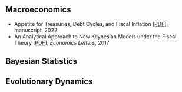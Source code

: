 ## Macroeconomics

* Appetite for Treasuries, Debt Cycles, and Fiscal Inflation [[PDF](/pdf/BinUtil.pdf)], manuscript, 2022
* An Analytical Approach to New Keynesian Models under the Fiscal Theory [[PDF](/pdf/SolvingNKFT.pdf)], *Economics Letters*, 2017

## Bayesian Statistics

## Evolutionary Dynamics
